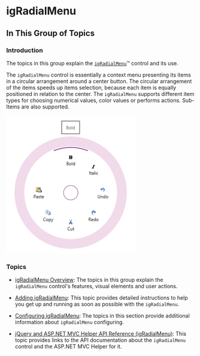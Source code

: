 ﻿<!--
|metadata|
{
    "fileName": "igradialmenu",
    "controlName": "igRadialMenu",
    "tags": []
}
|metadata|
-->

# igRadialMenu



## In This Group of Topics
### Introduction

The topics in this group explain the [`igRadialMenu`](%%jQueryApiUrl%%/ui.igRadialMenu#options)™ control and its use.

The `igRadialMenu` control is essentially a context menu presenting its items in a circular arrangement around a center button. The circular arrangement of the items speeds up items selection, because each item is equally positioned in relation to the center. The `igRadialMenu` supports different item types for choosing numerical values, color values or performs actions. Sub-Items are also supported.

![](00_Overview/images/igRadialMenu_01.png)

### Topics

- [igRadialMenu Overview](igRadialMenu-Overview.html): The topics in this group explain the `igRadialMenu` control's features, visual elements and user actions.

- [Adding igRadialMenu](igRadialMenu-Adding.html): This topic provides detailed instructions to help you get up and running as soon as possible with the `igRadialMenu`.

- [Configuring igRadialMenu](igRadialMenu-Configuring.html): The topics in this section provide additional information about `igRadialMenu` configuring.

- [jQuery and ASP.NET MVC Helper API Reference (igRadialMenu)](igRadialMenu-API-Reference.html): This topic provides links to the API documentation about the `igRadialMenu` control and the ASP.NET MVC Helper for it.





 

 


